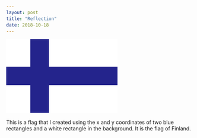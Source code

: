 ```yaml
---
layout: post
title: "Reflection"
date: 2018-10-18
---
```


![Github Logo](/images/download.png)

This is a flag that I created using the x and y coordinates of two blue rectangles and a white rectangle in the background. It is the flag of Finland.
